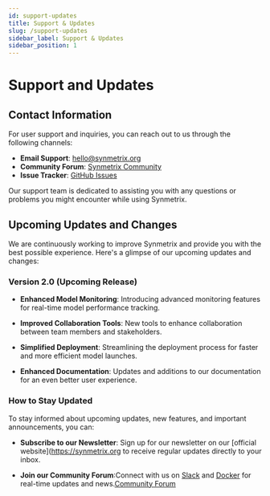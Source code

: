 ```yaml
---
id: support-updates
title: Support & Updates
slug: /support-updates
sidebar_label: Support & Updates
sidebar_position: 1
---
```


# Support and Updates

## Contact Information

For user support and inquiries, you can reach out to us through the following channels:

- **Email Support**: hello@synmetrix.org
- **Community Forum**: [Synmetrix Community](https://community.synmetrix.org)
- **Issue Tracker**: [GitHub Issues](https://github.com/synmetrix-io/synmetrix/issues)

Our support team is dedicated to assisting you with any questions or problems you might encounter while using Synmetrix.

## Upcoming Updates and Changes

We are continuously working to improve Synmetrix and provide you with the best possible experience. Here's a glimpse of our upcoming updates and changes:

### Version 2.0 (Upcoming Release)

- **Enhanced Model Monitoring**: Introducing advanced monitoring features for real-time model performance tracking.

- **Improved Collaboration Tools**: New tools to enhance collaboration between team members and stakeholders.

- **Simplified Deployment**: Streamlining the deployment process for faster and more efficient model launches.

- **Enhanced Documentation**: Updates and additions to our documentation for an even better user experience.

### How to Stay Updated

To stay informed about upcoming updates, new features, and important announcements, you can:

- **Subscribe to our Newsletter**: Sign up for our newsletter on our [official website](https://synmetrix.org to receive regular updates directly to your inbox.

- **Join our Community Forum**:Connect with us on [Slack](https://join.slack.com/t/mlcraft/shared_invite/zt-1x2gxwn37-J3tTvCR5xSFVfxwUU_YKtg) and [Docker](https://hub.docker.com/u/mlcraft) for real-time updates and news.[Community Forum](https://github.com/mlcraft-io/mlcraft)

